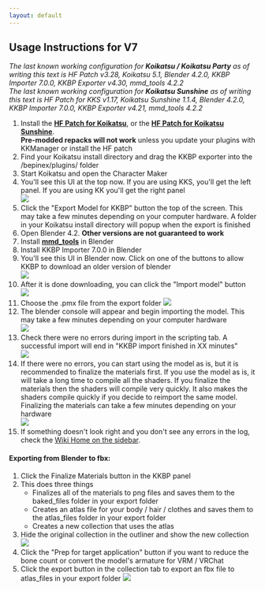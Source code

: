 ```yaml
---
layout: default
---
```


## Usage Instructions for V7
*The last known working configuration for **Koikatsu / Koikatsu Party** as of writing this text is HF Patch v3.28, Koikatsu 5.1, Blender 4.2.0, KKBP Importer 7.0.0, KKBP Exporter v4.30, mmd_tools 4.2.2  
The last known working configuration for **Koikatsu Sunshine** as of writing this text is HF Patch for KKS v1.17, Koikatsu Sunshine 1.1.4, Blender 4.2.0, KKBP Importer 7.0.0, KKBP Exporter v4.21, mmd_tools 4.2.2*  

1. Install the **[HF Patch for Koikatsu](https://github.com/ManlyMarco/KK-HF_Patch)**, or the **[HF Patch for Koikatsu Sunshine](https://github.com/ManlyMarco/KKS-HF_Patch)**.  
**Pre-modded repacks will not work** unless you update your plugins with KKManager or install the HF patch
1. Find your Koikatsu install directory and drag the KKBP exporter into the /bepinex/plugins/ folder
1. Start Koikatsu and open the Character Maker
1. You'll see this UI at the top now. If you are using KKS, you'll get the left panel. If you are using KK you'll get the right panel  
![ ](https://raw.githubusercontent.com/FlailingFog/flailingfog.github.io/master/assets/images/exportpanel.png)
1. Click the "Export Model for KKBP" button the top of the screen. This may take a few minutes depending on your computer hardware. A folder in your Koikatsu install directory will popup when the export is finished
1. Open Blender 4.2. **Other versions are not guaranteed to work**
1. Install **[mmd_tools](https://extensions.blender.org/add-ons/mmd-tools/)** in Blender
1. Install KKBP Importer 7.0.0 in Blender
1. You'll see this UI in Blender now. Click on one of the buttons to allow KKBP to download an older version of blender  
![ ](https://raw.githubusercontent.com/FlailingFog/flailingfog.github.io/master/assets/images/importpanel1.png)
1. After it is done downloading, you can click the "Import model" button  
![ ](https://raw.githubusercontent.com/FlailingFog/flailingfog.github.io/master/assets/images/importpanel2.png)
1. Choose the .pmx file from the export folder 
![ ](https://raw.githubusercontent.com/FlailingFog/flailingfog.github.io/master/assets/images/importpanel3.png)
1. The blender console will appear and begin importing the model. This may take a few minutes depending on your computer hardware  
![ ](https://raw.githubusercontent.com/FlailingFog/flailingfog.github.io/master/assets/images/importpanel4.png)
1. Check there were no errors during import in the scripting tab. A successful import will end in "KKBP import finished in XX minutes"  
![ ](https://raw.githubusercontent.com/FlailingFog/flailingfog.github.io/master/assets/images/importpanel5.png)
1. If there were no errors, you can start using the model as is, but it is recommended to finalize the materials first. If you use the model as is, it will take a long time to compile all the shaders. If you finalize the materials then the shaders will compile very quickly. It also makes the shaders compile quickly if you decide to reimport the same model. Finalizing the materials can take a few minutes depending on your hardware  
![ ](https://raw.githubusercontent.com/FlailingFog/flailingfog.github.io/master/assets/images/importpanel6.png)
1. If something doesn't look right and you don't see any errors in the log, check the [Wiki Home on the sidebar](wiki).

#### Exporting from Blender to fbx:

1. Click the Finalize Materials button in the KKBP panel  
1. This does three things
    * Finalizes all of the materials to png files and saves them to the baked_files folder in your export folder
    * Creates an atlas file for your body / hair / clothes and saves them to the atlas_files folder in your export folder
    * Creates a new collection that uses the atlas
1. Hide the original collection in the outliner and show the new collection
![ ](https://raw.githubusercontent.com/FlailingFog/flailingfog.github.io/master/assets/images/importpanel7.png)
1. Click the "Prep for target application" button if you want to reduce the bone count or convert the model's armature for VRM / VRChat
1. Click the export button in the collection tab to export an fbx file to atlas_files in your export folder
![ ](https://raw.githubusercontent.com/FlailingFog/flailingfog.github.io/master/assets/images/importpanel8.png)
